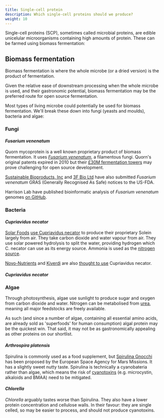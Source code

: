 ```yaml
---
title: Single-cell protein
description: Which single-cell proteins should we produce?
weight: 10
---
```


Single-cell proteins (SCP), sometimes called microbial proteins, are edible unicelular microorganisms containing high amounts of protein.  These can be farmed using biomass fermentation:

## Biomass fermentation

Biomass fermentation is where the whole microbe (or a dried version) is the product of fermentation.  

Given the relative ease of downstream processing when the whole microbe is used, and their gastronomic potential, biomass fermentation may be the preferred route for open source fermentation.

Most types of living microbe could potentially be used for biomass fermentation.  We'll break these down into fungi (yeasts and moulds), bacteria and algae:

### Fungi

#### *Fusarium venenatum*

Quorn mycoprotein is a well known proprietary product of biomass fermentation.  It uses [*Fusarium venenatum*](https://www.quorn.us/news/how-is-quorn-made-introduction-to-quorn-and-mycoprotein), a filamentous fungi.  Quorn's original patents expired in 2010 but their [£30M fermentation towers](https://www.foodmanufacture.co.uk/Article/2011/03/14/Premier-didn-t-realise-Quorn-s-potential-says-ceo) may prove challenging for open source development.

[Sustainable Bioproducts, Inc](https://www.fda.gov/media/142277/download) and [3F Bio Ltd](https://fda.report/media/145554/GRAS-Notice-GRN-945-Fungal+protein.pdf) have also submitted *Fusarium venenatum* GRAS (Generally Recognised As Safe) notices to the US-FDA.

Harrison Lab have published bioinformatic analysis of *Fusarium venenatum* genomes [on GitHub](https://github.com/harrisonlab/fusarium_venenatum).

### Bacteria

#### *Cupriavidus necator*

[Solar Foods](https://solarfoods.com/science/) [use Cupriavidus necator](https://theses.hal.science/tel-03718434/document) to produce their proprietary Solein largely from air.  They take carbon dioxide and water vapour from air.  They use solar powered hydrolysis to split the water, providing hydrogen which C. necator can use as its energy source.  Ammonia is used as the [nitrogen source](https://www.youtube.com/watch?v=z8zuqR95fqA).

[Novo-Nutrients](https://www.novonutrients.com) and [Kiverdi](https://www.kiverdi.com) are also [thought to use](https://theses.hal.science/tel-03718434/document) Cupriavidus necator.

#### *Cupriavidus necator*

### Algae

Through photosynthesis, algae use sunlight to produce sugar and oxygen from carbon dioxide and water.  Nitrogen can be metabolised from [urea](https://www.ncbi.nlm.nih.gov/pmc/articles/PMC396147/), meaning all major feedstocks are freely available.

As such (and since a number of algae, containing all essential amino acids, are already sold as 'superfoods' for human consumption) algal protein may be the quickest win.  That said, it may not be as gastronomically appealing as other proteins on our shortlist.

#### *Arthrospira platensis*

Spirulina is commonly used as a food supplement, but [Spirulina Gnocchi](https://www.esa.int/Science_Exploration/Human_and_Robotic_Exploration/Exploration/Ready_for_dinner_on_Mars) has been proposed by the European Space Agency for Mars Missions.  It has a slightly sweet nutty taste.  Spirulina is technically a cyanobateria rather than algae, which means the risk of [cyanotoxins](https://cdn.who.int/media/docs/default-source/wash-documents/water-safety-and-quality/toxic-cyanobacteria-2/toxic-cyanobacteria-ch2.pdf?sfvrsn=788871d3_14) (e.g. microcystin, alkaloids and BMAA) need to be mitigated.

#### *Chlorella*

*Chlorella* arguably tastes worse than Spirulina.  They also have a lower protein concentration and cellulose walls.  In their favour: they are single celled, so may be easier to process, and should not produce cyanotoxins.

<br>